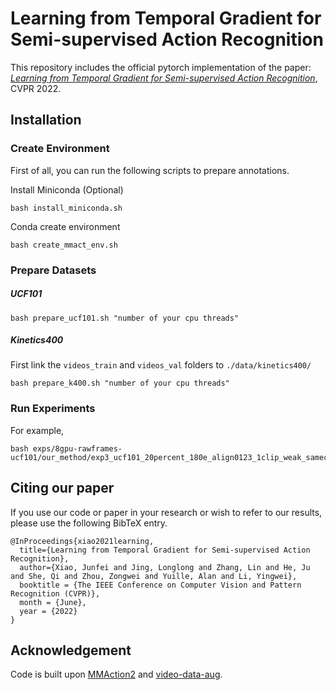 # Learning from Temporal Gradient for Semi-supervised Action Recognition

This repository includes the official pytorch implementation of the paper: [*Learning from Temporal Gradient for Semi-supervised Action Recognition*](https://arxiv.org/abs/2111.13241), CVPR 2022.



## Installation

### Create Environment

First of all, you can run the following scripts to prepare annotations.

Install Miniconda (Optional)

```shell
bash install_miniconda.sh 
```

Conda create environment

```shell
bash create_mmact_env.sh
```

### Prepare Datasets

##### UCF101

```shell
bash prepare_ucf101.sh "number of your cpu threads"
```

##### Kinetics400

First link the `videos_train` and `videos_val` folders to `./data/kinetics400/`

```shell
bash prepare_k400.sh "number of your cpu threads"
```

### Run Experiments

For example,

```shell
bash exps/8gpu-rawframes-ucf101/our_method/exp3_ucf101_20percent_180e_align0123_1clip_weak_sameclip_ptv_new_loss_half.sh
```



## Citing our paper

If you use our code or paper in your research or wish to refer to our results, please use the following BibTeX entry.

```
@InProceedings{xiao2021learning,
  title={Learning from Temporal Gradient for Semi-supervised Action Recognition},
  author={Xiao, Junfei and Jing, Longlong and Zhang, Lin and He, Ju and She, Qi and Zhou, Zongwei and Yuille, Alan and Li, Yingwei},
  booktitle = {The IEEE Conference on Computer Vision and Pattern Recognition (CVPR)},
  month = {June},
  year = {2022}
}
```

## Acknowledgement

Code is built upon [MMAction2](https://github.com/open-mmlab/mmaction2) and [video-data-aug](https://github.com/vt-vl-lab/video-data-aug).

